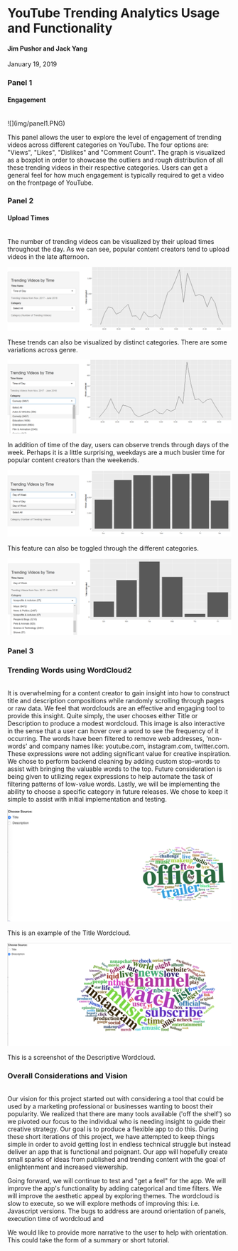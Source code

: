 # YouTube Trending Analytics Usage and Functionality
#### Jim Pushor and Jack Yang
January 19, 2019

### Panel 1
#### Engagement
<br>
![](img/panel1.PNG)

This panel allows the user to explore the level of engagement of trending videos across different categories on YouTube. The four options are: "Views", "Likes", "Dislikes" and "Comment Count". The graph is visualized as a boxplot in order to showcase the outliers and rough distribution of all these trending videos in their respective categories. Users can get a general feel for how much engagement is typically required to get a video on the frontpage of YouTube.

### Panel 2
#### Upload Times
<br>
The number of trending videos can be visualized by their upload times throughout the day. As we can see, popular content creators tend to upload videos in the late afternoon.

![](img/panel2a.PNG)

These trends can also be visualized by distinct categories. There are some variations across genre.

![](img/panel2b.PNG)

In addition of time of the day, users can observe trends through days of the week. Perhaps it is a little surprising, weekdays are a much busier time for popular content creators than the weekends.

![](img/panel2c.PNG)

This feature can also be toggled through the different categories.

![](img/panel2d.PNG)

### Panel 3
### Trending Words using WordCloud2
<br>
It is overwhelming for a content creator to gain insight into how to construct title and description compositions while randomly scrolling through pages or raw data. We feel that wordclouds are an effective and engaging tool to provide this insight. Quite simply, the user chooses either Title or Description to produce a modest wordcloud. This image is also interactive in the sense that a user can hover over a word to see the frequency of it occurring. The words have been filtered to remove web addresses, 'non-words' and company names like: youtube.com, instagram.com, twitter.com. These expressions were not adding significant value for creative inspiration. We chose to perform backend cleaning by adding custom stop-words to assist with bringing the valuable words to the top. Future consideration is being given to utilizing regex expressions to help automate the task of filtering patterns of low-value words. Lastly, we will be implementing the ability to choose a specific category in future releases. We chose to keep it simple to assist with initial implementation and testing.

![](img/panelWCa.PNG)

This is an example of the Title Wordcloud.

![](img/panelWCb.PNG)

This is a screenshot of the Descriptive Wordcloud.


### Overall Considerations and Vision
<br>
Our vision for this project started out with considering a tool that could be used by a marketing professional or businesses wanting to boost their popularity. We realized that there are many tools available ('off the shelf') so we pivoted our focus to the individual who is needing insight to guide their creative strategy. Our goal is to produce a flexible app to do this. During these short iterations of this project, we have attempted to keep things simple in order to avoid getting lost in endless technical struggle but instead deliver an app that is functional and poignant. Our app will hopefully create small sparks of ideas from published and trending content with the goal of enlightenment and increased viewership.

Going forward, we will continue to test and "get a feel" for the app. We will improve the app's functionality by adding categorical and time filters. We will improve the aesthetic appeal by exploring themes. The wordcloud is slow to execute, so we will explore methods of improving this: i.e. Javascript versions. The bugs to address are around orientation of panels, execution time of wordcloud and

We would like to provide more narrative to the user to help with orientation. This could take the form of a summary or short tutorial. 
